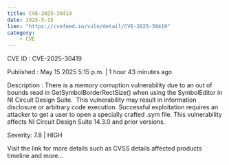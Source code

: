 ```yaml
---
title: CVE-2025-30419
date: 2025-5-15
lien: "https://cvefeed.io/vuln/detail/CVE-2025-30419"
category:
    - CVE
---
```


CVE ID : CVE-2025-30419

Published :  May 15
2025
5:15 p.m. | 1 hour
43 minutes ago

Description : There is a memory corruption vulnerability due to an out of bounds read in GetSymbolBorderRectSize() when using the SymbolEditor in NI Circuit Design Suite.  This vulnerability may result in information disclosure or arbitrary code execution. Successful exploitation requires an attacker to get a user to open a specially crafted .sym file. This vulnerability affects NI Circuit Design Suite 14.3.0 and prior versions.

Severity: 7.8 | HIGH

Visit the link for more details
such as CVSS details
affected products
timeline
and more...
